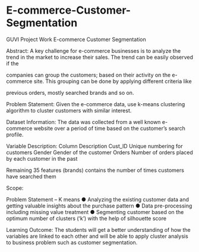 # E-commerce-Customer-Segmentation
GUVI Project Work
E-commerce Customer Segmentation

Abstract:
A key challenge for e-commerce businesses is to analyze the trend in the
market to increase their sales. The trend can be easily observed if the

companies can group the customers; based on their activity on the e-
commerce site. This grouping can be done by applying different criteria like

previous orders, mostly searched brands and so on.

Problem Statement:
Given the e-commerce data, use k-means clustering algorithm to cluster
customers with similar interest.

Dataset Information:
The data was collected from a well known e-commerce website over a
period of time based on the customer’s search profile.

Variable Description:
Column Description
Cust_ID Unique numbering for customers
Gender Gender of the customer
Orders Number of orders placed by each customer in the past

Remaining 35 features (brands) contains the number of times
customers have searched them

Scope:

Problem Statement – K means
● Analyzing the existing customer data and getting valuable insights
about the purchase pattern
● Data pre-processing including missing value treatment
● Segmenting customer based on the optimum number of clusters (‘k’)
with the help of silhouette score

Learning Outcome:
The students will get a better understanding of how the variables are
linked to each other and will be able to apply cluster analysis to business
problem such as customer segmentation.
